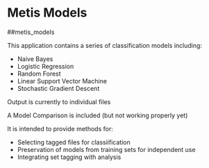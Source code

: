 # Metis Models
##metis_models

This application contains a series of classification models including:

* Naive Bayes
* Logistic Regression
* Random Forest
* Linear Support Vector Machine
* Stochastic Gradient Descent

Output is currently to individual files

A Model Comparison is included (but not working properly yet)

It is intended to provide methods for:

* Selecting tagged files for classiification
* Preservation of models from training sets for independent use
* Integrating set tagging with analysis

